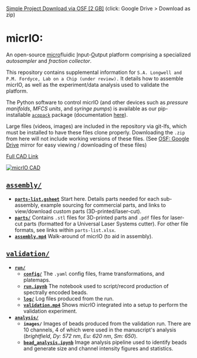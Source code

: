 [Simple Project Download via OSF \[2 GB\]](https://osf.io/86wf5/?view_only=c3bfd653adfa457480bd9e34eeaa98bf) (click: Google Drive > Download as zip)

# micrIO:
An open-source <ins>micro</ins>fluidic <ins>I</ins>nput-<ins>O</ins>utput platform comprising a specialized *autosampler* and *fraction collector*. 

This repository contains supplemental information for `S.A. Longwell and P.M. Fordyce, Lab on a Chip (under review).` It details how to assemble micrIO, as well as the experiment/data analysis used to validate the platform. 

The Python software to control micrIO (and other devices such as *pressure manifolds*, *MFCS units*, and *syringe pumps*) is available as our pip-installable [`acqpack`](https://pypi.org/project/acqpack/) package (documentation [here](https://acqpack.readthedocs.io/en/latest/)).

Large files (videos, images) are included in the repository via git-lfs, which must be installed to have these files clone properly. Downloading the `.zip` from here will not include working versions of these files. (See [OSF: Google Drive](https://osf.io/86wf5/?view_only=c3bfd653adfa457480bd9e34eeaa98bf) mirror for easy viewing / downloading of these files) 

[Full CAD Link](https://a360.co/2IcW9vt)

[![micrIO CAD](overview.gif)](https://a360.co/2IcW9vt)

## [`assembly/`](https://github.com/FordyceLab/micrio/tree/master/assembly)
- [**`parts-list.gsheet`**](https://docs.google.com/spreadsheets/d/17_JYHVy769XvpJGD3QiEPhoSL2Djqnr2_NVfNIwoY9A/edit?usp=sharing) Start here. Details parts needed for each sub-assembly, example sourcing for commercial parts, and links to view/download custom parts (3D-printed/laser-cut).
- [**`parts/`**](https://github.com/FordyceLab/micrio/tree/master/assembly/parts) Contains `.stl` files for 3D-printed parts and `.pdf` files for laser-cut parts (formatted for a Universal Laser Systems cutter). For other file formats, see links within `parts-list.xlsx`. 
- [**`assembly.mp4`**](https://osf.io/6a3vq/?view_only=c3bfd653adfa457480bd9e34eeaa98bf) Walk-around of micrIO (to aid in assembly).


## [`validation/`](https://github.com/FordyceLab/micrio/tree/master/validation)
- [**`run/`**](https://github.com/FordyceLab/micrio/tree/master/validation/run)
    + [**`config/`**](https://github.com/FordyceLab/micrio/tree/master/validation/run/config) The `.yaml` config files, frame transformations, and platemaps.
    + [**`run.ipynb`**](https://github.com/FordyceLab/micrio/blob/master/validation/run/run.ipynb) The notebook used to script/record production of spectrally encoded beads.
    + [**`log/`**](https://github.com/FordyceLab/micrio/tree/master/validation/run/log) Log files produced from the run. 
    + [**`validation.mp4`**](https://osf.io/ydbtc/?view_only=c3bfd653adfa457480bd9e34eeaa98bf) Shows micrIO integrated into a setup to perform the validation experiment.
- [**`analysis/`**](https://github.com/FordyceLab/micrio/tree/master/validation/analysis)
    + **`images/`** Images of beads produced from the validation run. There are 10 channels, 4 of which were used in the manuscript's analysis (*brightfield*, *Dy: 572 nm*, *Eu: 620 nm*, *Sm: 650*).
    + [**`bead_analysis.ipynb`**](https://github.com/FordyceLab/micrio/blob/master/validation/analysis/bead_analysis.ipynb) Image analysis pipeline used to identify beads and generate size and channel intensity figures and statistics.
    
